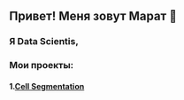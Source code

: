 ## Привет! Меня зовут Марат 👋
### Я Data Scientis, 

### Мои проекты:
#### 1.[Cell Segmentation](https://github.com/Padavan1987/Cell_Segmentation)
